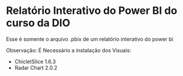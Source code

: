 # Relatório Interativo do Power BI do curso da DIO

Esse é somente o arquivo .pbix de um relatório interativo do power bi

Observação: É Necessário a instalação dos Visuais:
 - ChicletSlice 1.6.3
 - Radar Chart 2.0.2
